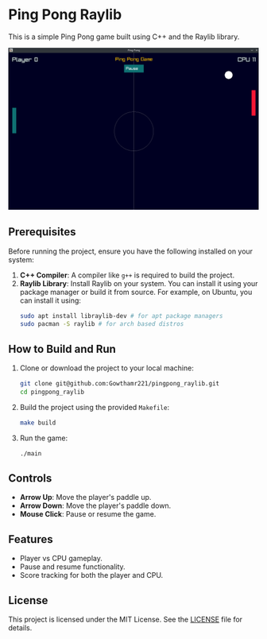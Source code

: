 # Ping Pong Raylib

This is a simple Ping Pong game built using C++ and the Raylib library.

![Game Preview](preview.png)

## Prerequisites

Before running the project, ensure you have the following installed on your system:

1. **C++ Compiler**: A compiler like `g++` is required to build the project.
2. **Raylib Library**: Install Raylib on your system. You can install it using your package manager or build it from source. For example, on Ubuntu, you can install it using:
   ```bash
   sudo apt install libraylib-dev # for apt package managers
   sudo pacman -S raylib # for arch based distros
   ```



## How to Build and Run

1. Clone or download the project to your local machine:
   ```bash
   git clone git@github.com:Gowthamr221/pingpong_raylib.git
   cd pingpong_raylib
   ```

2. Build the project using the provided `Makefile`:
   ```bash
   make build
   ```

3. Run the game:
   ```bash
   ./main
   ```

## Controls

- **Arrow Up**: Move the player's paddle up.
- **Arrow Down**: Move the player's paddle down.
- **Mouse Click**: Pause or resume the game.

## Features

- Player vs CPU gameplay.
- Pause and resume functionality.
- Score tracking for both the player and CPU.

## License

This project is licensed under the MIT License. See the [LICENSE](./LICENSE) file for details.